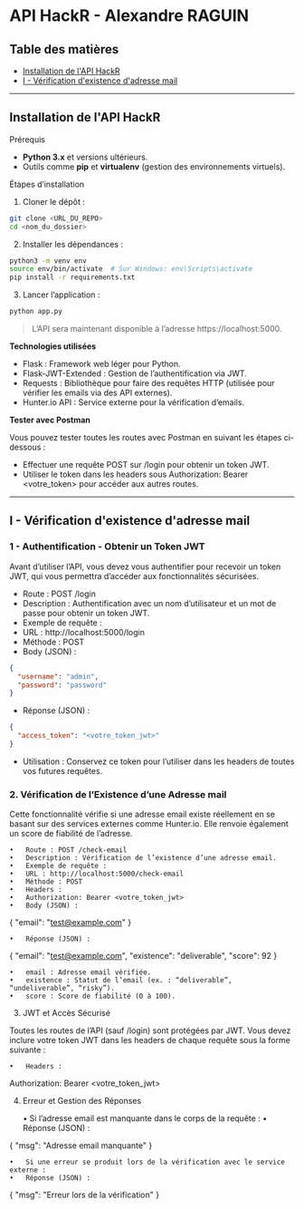 # API HackR - Alexandre RAGUIN

## Table des matières
- [Installation de l'API HackR](#installation-de-lapi-hackr)
- [I - Vérification d'existence d'adresse mail](#i---vérification-dexistence-dadresse-mail)

---

## Installation de l'API HackR

Prérequis
- **Python 3.x** et versions ultérieurs.
- Outils comme **pip** et **virtualenv** (gestion des environnements virtuels).

Étapes d’installation
1. Cloner le dépôt :
```bash
git clone <URL_DU_REPO>
cd <nom_du_dossier>
```

2. Installer les dépendances :
```bash
python3 -m venv env
source env/bin/activate  # Sur Windows: env\Scripts\activate
pip install -r requirements.txt
```
3. Lancer l’application :
```bash
python app.py
```

> L’API sera maintenant disponible à l’adresse https://localhost:5000.

**Technologies utilisées**
- Flask : Framework web léger pour Python.
- Flask-JWT-Extended : Gestion de l’authentification via JWT.
- Requests : Bibliothèque pour faire des requêtes HTTP (utilisée pour vérifier les emails via des API externes).
- Hunter.io API : Service externe pour la vérification d’emails.

**Tester avec Postman**

Vous pouvez tester toutes les routes avec Postman en suivant les étapes ci-dessous :
- Effectuer une requête POST sur /login pour obtenir un token JWT.
- Utiliser le token dans les headers sous Authorization: Bearer <votre_token> pour accéder aux autres routes.

---

## I - Vérification d'existence d'adresse mail

### 1 - Authentification - Obtenir un Token JWT

Avant d’utiliser l’API, vous devez vous authentifier pour recevoir un token JWT, qui vous permettra d’accéder aux fonctionnalités sécurisées.
- Route : POST /login
- Description : Authentification avec un nom d’utilisateur et un mot de passe pour obtenir un token JWT.
- Exemple de requête :
- URL : http://localhost:5000/login
- Méthode : POST
- Body (JSON) :
```json
{
  "username": "admin",
  "password": "password"
}
```
- Réponse (JSON) :
```json
{
  "access_token": "<votre_token_jwt>"
}
```
- Utilisation : Conservez ce token pour l’utiliser dans les headers de toutes vos futures requêtes.

### 2. Vérification de l’Existence d’une Adresse mail

Cette fonctionnalité vérifie si une adresse email existe réellement en se basant sur des services externes comme Hunter.io. Elle renvoie également un score de fiabilité de l’adresse.

	•	Route : POST /check-email
	•	Description : Vérification de l’existence d’une adresse email.
	•	Exemple de requête :
	•	URL : http://localhost:5000/check-email
	•	Méthode : POST
	•	Headers :
	•	Authorization: Bearer <votre_token_jwt>
	•	Body (JSON) :

{
  "email": "test@example.com"
}


	•	Réponse (JSON) :

{
  "email": "test@example.com",
  "existence": "deliverable",
  "score": 92
}

	•	email : Adresse email vérifiée.
	•	existence : Statut de l’email (ex. : “deliverable”, “undeliverable”, “risky”).
	•	score : Score de fiabilité (0 à 100).

3. JWT et Accès Sécurisé

Toutes les routes de l’API (sauf /login) sont protégées par JWT. Vous devez inclure votre token JWT dans les headers de chaque requête sous la forme suivante :

	•	Headers :

Authorization: Bearer <votre_token_jwt>



4. Erreur et Gestion des Réponses

	•	Si l’adresse email est manquante dans le corps de la requête :
	•	Réponse (JSON) :

{
  "msg": "Adresse email manquante"
}


	•	Si une erreur se produit lors de la vérification avec le service externe :
	•	Réponse (JSON) :

{
  "msg": "Erreur lors de la vérification"
}
